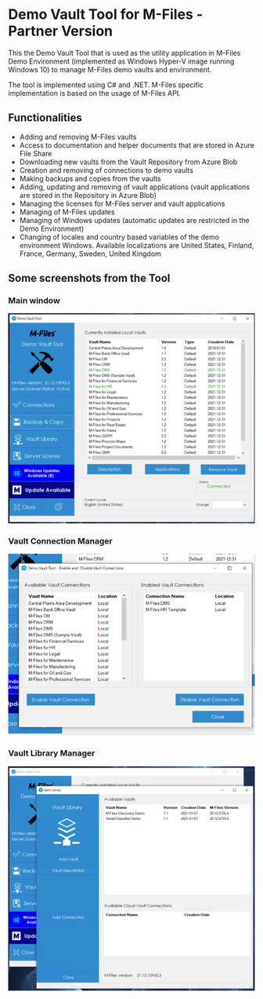 # Demo Vault Tool for M-Files - Partner Version
This the Demo Vault Tool that is used as the utility application in M-Files Demo Environment (implemented as Windows Hyper-V image running Windows 10) to manage M-Files demo vaults and environment.

The tool is implemented using C# and .NET. M-Files specific implementation is based on the usage of M-Files API.

## Functionalities
* Adding and removing M-Files vaults
* Access to documentation and helper documents that are stored in Azure File Share
* Downloading new vaults from the Vault Repository from Azure Blob
* Creation and removing of connections to demo vaults
* Making backups and copies from the vaults
* Adding, updating and removing of vault applications (vault applications are stored in the Repository in Azure Blob)
* Managing the licenses for M-Files server and vault applications
* Managing of M-Files updates
* Managing of Windows updates (automatic updates are restricted in the Demo Environment)
* Changing of locales and country based variables of the demo environment Windows. Available localizations are United States, Finland, France, Germany, Sweden, United Kingdom

## Some screenshots from the Tool

### Main window

![Main Window of the Demo Vault Tool](/Images/DemoVaultToolMainWindow.png)

### Vault Connection Manager
![Vault Connection Manager](/Images/Connections.png)

### Vault Library Manager
![Vault Library Manager](/Images/VaultLibraryAccess.png)
